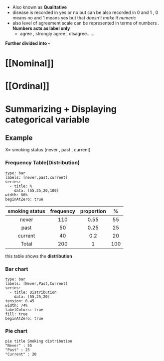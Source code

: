 - Also known as **Qualitative** 
- disease is recorded in yes or no but can be also recorded in 0 and 1 ,  0 means no and 1 means yes but that *doesn't make it numeric*
- also level of agreement scale can be represented in terms of numbers . **Numbers acts as label only**
	- agree , strongly agree , disagree......

**Further divided into -**
# [[Nominal]]
# [[Ordinal]]
# Summarizing + Displaying categorical variable

## Example

X= smoking status (never , past , current)

### Frequency Table(Distribution)
```chart
type: bar
labels: [never,past,current]
series:
  - title: %
    data: [55,25,20,100]
width: 80%
beginAtZero: true
```


| smoking status | frequency | proportion |  %  |
|:--------------:|:---------:|:----------:|:---:|
|     never      |    110    |    0.55    | 55  |
|      past      |    50     |    0.25    | 25  |
|    current     |    40     |    0.2     | 20  |
|     Total      |    200    |     1      | 100 |

 this table shows the **distribution**
 
### Bar chart

```chart
type: bar
labels: [Never,Past,Current]
series:
  - title: Distribution 
    data: [55,25,20]
tension: 0.45
width: 74%
labelColors: true
fill: true
beginAtZero: true
```


### Pie chart
```mermaid
pie title Smoking distribution
"Never" : 55
"Past" : 25
"Current" : 20
```

